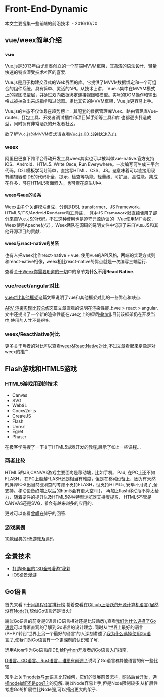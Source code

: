 # Front-End-Dynamic

本文主要搜集一些前端的前沿技术. - 2016/10/20

## vue/weex简单介绍

### vue

Vue.js是2013年由尤雨溪创立的一个前端MVVM框架，其简洁的语法设计、轻量快速的特点深受技术社区的喜爱.

Vue.js是用于构建交互式的Web界面的库。它提供了MVVM数据绑定和一个可组合的组件系统，具有简单、灵活的API。从技术上讲， Vue.js集中在MVVM模式上的视图模型层，并通过双向数据绑定连接视图和模型。实际的DOM操作和输出格式被抽象出来成指令和过滤器。相比其它的MVVM框架，Vue.js更容易上手。

Vue.js的生态不仅体现在趋势榜上，其配套的数据管理库Vuex、路由管理库Vue-router、打包工具、开发者调试插件和项目脚手架等工具和库 也都逐步打造成型，同时拥有非常活跃的开发者社区。

欲了解Vue.js的MVVM模式请查看[Vue.js 60 分钟快速入门](http://mp.weixin.qq.com/s?__biz=MzAxODE2MjM1MA==&mid=2651551140&idx=1&sn=5b791228d7978a837bb83063cf6e07d6&scene=0#wechat_redirect).

### weex

阿里巴巴旗下跨平台移动开发工具weex其实也可以被叫做vue-native.官方支持iOS、Android、HTML5. Write Once, Run Everywhere。一次编写可生成三平台代码。DSL模板学习超简单，直接写HTML、CSS、JS。这意味着可以直接用现有编辑器和IDE的代码补全、提示、检查等功能。轻量级、可扩展、高性能。集成花样多，可在HTML5页面嵌入，也可嵌在原生UI中. 



#### weex与vue的关系

Weex由多个关键模块组成，分别是DSL transformer、JS Framework、HTML5/iOS/Android Renderer和工具链 ， 其中JS Framework就直接使用了部分来自Vue.JS的代码。不过这种使用也是遵守开源协议的（Vue使用MIT协议，Weex使用Apache协议），Weex团队在源码的说明文件中记录了来自Vue.JS和其他开源项目的贡献.


#### weex与react-native的关系

也有人把weex比作react-native + vue, 使用vue的API风格，两端的实现方式则和react-native相像，weex相比react-native的优点就是一次编写三端运行.


查看[关于Weex你需要知道的一切](http://www.imooc.com/article/6961)中的章节**为什么不用React Native**.



### vue/react/angular对比

[vue对比其他框架](http://cn.vuejs.org/guide/comparison.html#Angular)这篇文章说明了vue和其他框架对比的一些优点和缺点.


[ARV 渲染实现比较总结](http://blog.sprabbit.com/2016/03/08/Angular-React-Vue-Rendering-4/)这篇文章直观的说明在渲染性能上vue > react > angular. 文中还提出了一个新的渲染性能在vue之上的框架[Mithril](http://mithril.js.org/).目前该框架仍在开发当中,使用的人并不是很多.


### weex/ReactNative对比

更多关于两者的对比可以查看[weex&ReactNative对比](https://zhuanlan.zhihu.com/p/21677103),不过文章看起来更像是对weex的推广.


## Flash游戏和HTML5游戏

### HTML5游戏用到的技术

- Canvas
- SVG
- WebGL
- Cocos2d-js
- CreateJS
- Flash
- Unreal
- Egret
- Phaser

在极客学院搜了一下关于HTML5游戏开发的教程,展示了如上一些课程...


### 两者比较


HTML5的JS,CANVAS游戏主要面向是移动端，比如手机、iPad, 在PC上还不如FLASH， 在PC上超越FLASH还是相当有难度，但是在移动设备上，因为有天然的屏障IOS(出自商业利益的考虑不支持FLASH，但支持HTML5, 安卓不用说了,全支持。移动设备终端上以后的html5会有更大空间.)， 再加上flash移动版不算太给力，随着硬件的提升以及HTML5各种特型浏览器支持度提高， HTML5不管是CANVAS还是SVG，都会有越来越多的应用的.

更过可以查看[曾嵘](https://www.zhihu.com/question/21985107)在知乎的回答.


### 游戏案例

[10款经典的H5游戏及源码](http://www.html5tricks.com/10-html5-game-with-code.html) 


## 全景技术

- [打造H5里的“3D全景漫游”秘籍](https://isux.tencent.com/3d.html)
- [iOS全景漫游](http://www.jianshu.com/p/e09646ebcc64)


## Go语言

首先来看下[十月编程语言排行榜](https://zhuanlan.zhihu.com/p/22842618).接着查看[在Github上活跃的开源计算机语言(居然没有Node?)](https://github.com/showcases/programming-languages),貌似Go语言还是很火? 

貌似Go语言的前身是C语言(C语言相对还是比较熟悉),查看[我们为什么选择了Go语言](http://kevin.doyeden.com/2016/09/24/why-we-choose-go/)可以清晰直观的了解到Go语言的设计理念. 同时从'世界上最好的语言(PHP)'转到'世界上另一个最好的语言'的人深刻讲述了[我为什么选择使用Go语言？](https://www.sdk.cn/news/2836),使我们对Go语言有一个更深刻的认识和了解.


选用Atom作为Go语言的IDE,[给Python开发者的Go语言入门指南](http://mp.weixin.qq.com/s?__biz=MzI0NjIxMzE5OQ==&mid=2656697874&idx=1&sn=5c0964e436fe4e16aad3e83e5403c528#rd).

[D语言、GO语言、Rust语言，谁更有前途？](https://www.sdk.cn/news/3058)说明了Go语言和其他语言的有一些比较.


知乎上关于[nodejs与go语言比较如何，它们的发展前景怎样，网站后台开发，选择nodejs好还是go好？](https://www.zhihu.com/question/24378012)的见解. 貌似Node容易上手,但是Node限制较多,从扩展性考虑Go的扩展性比Node强,可以搭出更大的架子.



